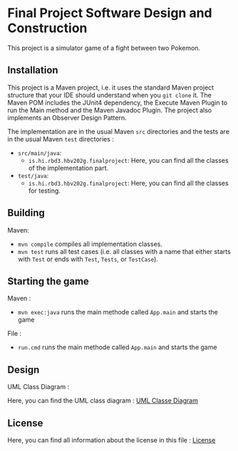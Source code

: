 # Final Project Software Design and Construction
This project is a simulator game of a fight between two Pokemon. 

## Installation

This project is a Maven project, i.e. it uses the standard Maven project structure that your IDE should understand
when you `git clone` it. The Maven POM includes the JUnit4 dependency, the Execute Maven Plugin to run the Main method and 
the Maven Javadoc Plugin. The project also implements an Observer Design Pattern.

The implementation are in the usual Maven `src` directories and the tests are in the usual Maven `test` directories :

- `src/main/java`:
    - `is.hi.rbd3.hbv202g.finalproject`: Here, you can find all the classes of the implementation part.
- `test/java`: 
    - `is.hi.rbd3.hbv202g.finalproject`: Here, you can find all the classes for testing.

## Building

Maven:

- `mvn compile` compiles all implementation classes.
- `mvn test` runs all test cases (i.e. all classes with a name that either starts with `Test` or ends with `Test`,
  `Tests`, or `TestCase`). 

## Starting the game 

Maven :

- `mvn exec:java` runs the main methode called `App.main` and starts the game

File : 

- `run.cmd` runs the main methode called `App.main` and starts the game

## Design

UML Class Diagram :

Here, you can find the UML class diagram : [UML Classe Diagram](src/site/markdown/design.md)

## License

Here, you can find all information about the license in this file : [License](LICENSE)
